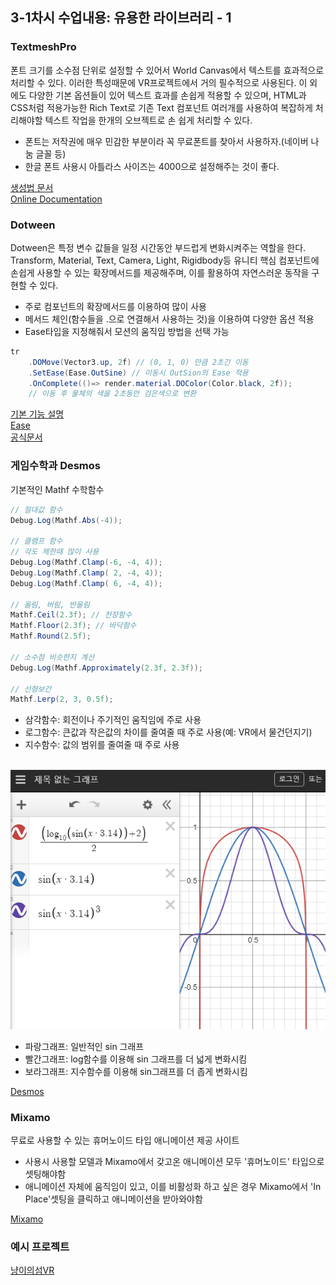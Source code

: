 <h2>3-1차시 수업내용: 유용한 라이브러리 - 1</h2>

<h3>TextmeshPro</h3>

폰트 크기를 소수점 단위로 설정할 수 있어서 World Canvas에서 텍스트를 효과적으로 처리할 수 있다. 이러한 특성때문에 VR프로젝트에서 거의 필수적으로 사용된다. 이 외에도 다양한 기본 옵션들이 있어 텍스트 효과를 손쉽게 적용할 수 있으며, HTML과 CSS처럼 적용가능한 Rich Text로 기존 Text 컴포넌트 여러개를 사용하여 복잡하게 처리해야할 텍스트 작업을 한개의 오브젝트로 손 쉽게 처리할 수 있다.

- 폰트는 저작권에 매우 민감한 부분이라 꼭 무료폰트를 찾아서 사용하자.(네이버 나눔 글꼴 등)
- 한글 폰트 사용시 아틀라스 사이즈는 4000으로 설정해주는 것이 좋다.

<a href="https://m.blog.naver.com/cdw0424/221641217203">생성법 문서</a><br>
<a href="http://digitalnativestudios.com/textmeshpro/docs/">Online Documentation</a>

<h3>Dotween</h3>
Dotween은 특정 변수 값들을 일정 시간동안 부드럽게 변화시켜주는 역할을 한다. Transform, Material, Text, Camera, Light, Rigidbody등 유니티 핵심 컴포넌트에 손쉽게 사용할 수 있는 확장메서드를 제공해주며, 이를 활용하여 자연스러운 동작을 구현할 수 있다.

- 주로 컴포넌트의 확장메서드를 이용하여 많이 사용
- 메서드 체인(함수들을 .으로 연결해서 사용하는 것)을 이용하여 다양한 옵션 적용
- Ease타입을 지정해줘서 모션의 움직임 방법을 선택 가능

```C#
tr
    .DOMove(Vector3.up, 2f) // (0, 1, 0) 만큼 2초간 이동
    .SetEase(Ease.OutSine) // 이동시 OutSion의 Ease 적용
    .OnComplete(()=> render.material.DOColor(Color.black, 2f)); 
    // 이동 후 물체의 색을 2초동안 검은색으로 변환
```

<a href="https://m.blog.naver.com/hana100494/221320177107">기본 기능 설명</a><br>
<a href="https://m.blog.naver.com/hana100494/222084755392">Ease</a><br>
<a href="http://dotween.demigiant.com/documentation.php">공식문서</a>

<h3>게임수학과 Desmos</h3>

기본적인 Mathf 수학함수
```C#
// 절대값 함수
Debug.Log(Mathf.Abs(-4));

// 클램프 함수
// 각도 제한때 많이 사용
Debug.Log(Mathf.Clamp(-6, -4, 4));
Debug.Log(Mathf.Clamp( 2, -4, 4));
Debug.Log(Mathf.Clamp( 6, -4, 4));

// 올림, 버림, 반올림
Mathf.Ceil(2.3f); // 천장함수
Mathf.Floor(2.3f); // 바닥함수
Mathf.Round(2.5f);

// 소수점 비슷한지 계산
Debug.Log(Mathf.Approximately(2.3f, 2.3f));

// 선형보간
Mathf.Lerp(2, 3, 0.5f);
```

- 삼각함수: 회전이나 주기적인 움직임에 주로 사용
- 로그함수: 큰값과 작은값의 차이를 줄여줄 때 주로 사용(예: VR에서 물건던지기)
- 지수함수: 값의 범위를 줄여줄 때 주로 사용
<br><br>

![desmos_example](./image/desmos.png)

- 파랑그래프: 일반적인 sin 그래프
- 빨간그래프: log함수를 이용해 sin 그래프를 더 넓게 변화시킴
- 보라그래프: 지수함수를 이용해 sin그래프를 더 좁게 변화시킴 

<a href="https://www.desmos.com/calculator?lang=ko">Desmos</a>

<h3>Mixamo</h3>

무료로 사용할 수 있는 휴머노이드 타입 애니메이션 제공 사이트

- 사용시 사용할 모델과 Mixamo에서 갖고온 애니메이션 모두 '휴머노이드' 타입으로 셋팅해야함
- 애니메이션 자체에 움직임이 있고, 이를 비활성화 하고 싶은 경우 Mixamo에서 'In Place'셋팅을 클릭하고 애니메이션을 받아와야함

<a href="https://www.mixamo.com/">Mixamo</a>


<h3>예시 프로젝트</h3>

<a href="https://www.youtube.com/watch?v=Hmho2MKpgyE">냥이의섬VR</a>
